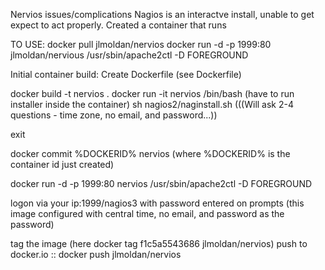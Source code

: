 Nervios issues/complications
Nagios is an interactve install, unable to get expect to act properly.  Created a container that runs

TO USE:
docker pull jlmoldan/nervios
docker run -d -p 1999:80 jlmoldan/nervious /usr/sbin/apache2ctl -D FOREGROUND

Initial container build:
Create Dockerfile (see Dockerfile)

docker build -t nervios .
docker run -it nervios /bin/bash
   (have to run installer inside the container)
sh nagios2/naginstall.sh
   (((Will ask 2-4 questions - time zone, no email, and password...))
   
exit

docker commit %DOCKERID% nervios (where  %DOCKERID% is the container id just created)

docker run -d -p 1999:80 nervios /usr/sbin/apache2ctl -D FOREGROUND

logon via your ip:1999/nagios3 with password entered on prompts
  (this image configured with central time, no email, and password as the password)


tag the image (here docker tag f1c5a5543686 jlmoldan/nervios)
push to docker.io ::  docker push  jlmoldan/nervios
